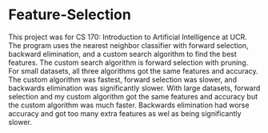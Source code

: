 # Feature-Selection

This project was for CS 170: Introduction to Artificial Intelligence at UCR. The program uses the nearest neighbor classifier with forward selection, backward elimination, and a custom search algorithm to find the best features. The custom search algorithm is forward selection with pruning. For small datasets, all three algorithms got the same features and accuracy. The custom algorithm was fastest, forward selection was slower, and backwards elimination was significantly slower. With large datasets, forward selection and my custom algorithm got the same features and accuracy but the custom algorithm was much faster. Backwards elimination had worse accuracy and got too many extra features as wel as being significantly slower.
